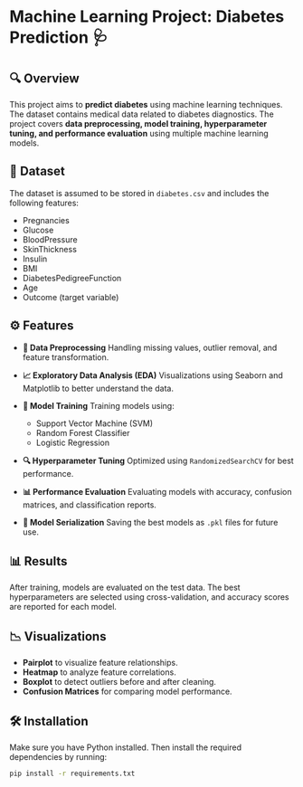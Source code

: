 #  Machine Learning Project: Diabetes Prediction 🩺

## 🔍 Overview

This project aims to **predict diabetes** using machine learning techniques. The dataset contains medical data related to diabetes diagnostics. The project covers **data preprocessing, model training, hyperparameter tuning, and performance evaluation** using multiple machine learning models.


## 📂 Dataset

The dataset is assumed to be stored in `diabetes.csv` and includes the following features:

* Pregnancies
* Glucose
* BloodPressure
* SkinThickness
* Insulin
* BMI
* DiabetesPedigreeFunction
* Age
* Outcome (target variable)

  
## ⚙ Features

* **🔧 Data Preprocessing**
  Handling missing values, outlier removal, and feature transformation.
* **📈 Exploratory Data Analysis (EDA)**
  Visualizations using Seaborn and Matplotlib to better understand the data.
* **🤖 Model Training**
  Training models using:

  * Support Vector Machine (SVM)
  * Random Forest Classifier
  * Logistic Regression
* **🔍 Hyperparameter Tuning**
  Optimized using `RandomizedSearchCV` for best performance.
* **📊 Performance Evaluation**
  Evaluating models with accuracy, confusion matrices, and classification reports.
* **💾 Model Serialization**
  Saving the best models as `.pkl` files for future use.


## 📊 Results

After training, models are evaluated on the test data. The best hyperparameters are selected using cross-validation, and accuracy scores are reported for each model.


## 📉 Visualizations

*  **Pairplot** to visualize feature relationships.
*  **Heatmap** to analyze feature correlations.
*  **Boxplot** to detect outliers before and after cleaning.
*  **Confusion Matrices** for comparing model performance.

## 🛠️ Installation

Make sure you have Python installed. Then install the required dependencies by running:

```bash
pip install -r requirements.txt
```
